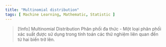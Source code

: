 ```yaml
---
title: "Multinomial distribution"
tags: [ Machine Learning, Mathematic, Statistic ]
---
```


> [!info] Multinomial Distribution
> Phân phối đa thức - Một loại phân phối xác suất được sử dụng trong tính toán các thử nghiệm liên quan đến từ hai biến trở lên.